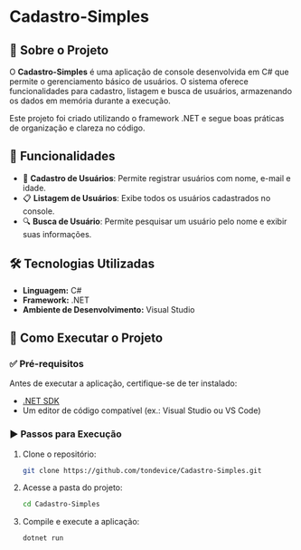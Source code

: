 # Cadastro-Simples

## 📌 Sobre o Projeto

O **Cadastro-Simples** é uma aplicação de console desenvolvida em C# que permite o gerenciamento básico de usuários. O sistema oferece funcionalidades para cadastro, listagem e busca de usuários, armazenando os dados em memória durante a execução.

Este projeto foi criado utilizando o framework .NET e segue boas práticas de organização e clareza no código.

## 🚀 Funcionalidades

- 📄 **Cadastro de Usuários**: Permite registrar usuários com nome, e-mail e idade.
- 📋 **Listagem de Usuários**: Exibe todos os usuários cadastrados no console.
- 🔍 **Busca de Usuário**: Permite pesquisar um usuário pelo nome e exibir suas informações.

## 🛠️ Tecnologias Utilizadas

- **Linguagem:** C#
- **Framework:** .NET
- **Ambiente de Desenvolvimento:** Visual Studio

## 🎯 Como Executar o Projeto

### ✅ Pré-requisitos

Antes de executar a aplicação, certifique-se de ter instalado:
- [.NET SDK](https://dotnet.microsoft.com/en-us/download/dotnet)
- Um editor de código compatível (ex.: Visual Studio ou VS Code)

### ▶️ Passos para Execução

1. Clone o repositório:
   ```bash
   git clone https://github.com/tondevice/Cadastro-Simples.git
   ```
2. Acesse a pasta do projeto:
   ```bash
   cd Cadastro-Simples
   ```
3. Compile e execute a aplicação:
   ```bash
   dotnet run
   ```

